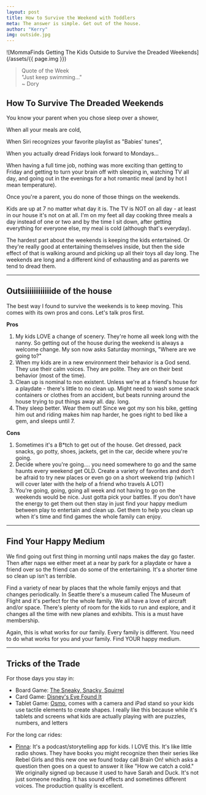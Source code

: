 ```yaml
---
layout: post
title: How to Survive the Weekend with Toddlers
meta: The answer is simple. Get out of the house.
author: "Kerry"
img: outside.jpg
---
```


![MommaFinds Getting The Kids Outside to Survive the Dreaded Weekends](/assets/{{ page.img }})

> Quote of the Week <br> "Just keep swimming..."<br>~ Dory

## How To Survive The Dreaded Weekends

You know your parent when you chose sleep over a shower,

When all your meals are cold,

When Siri recognizes your favorite playlist as "Babies' tunes",

When you actually dread Fridays look forward to Mondays...

When having a full time job, nothing was more exciting than getting to Friday and getting to turn your brain off with sleeping in, watching TV all day, and going out in the evenings for a hot romantic meal (and by hot I mean temperature).

Once you're a parent, you do none of those things on the weekends.

Kids are up at 7 no matter what day it is. The TV is NOT on all day - at least in our house it's not on at all. I'm on my feet all day cooking three meals a day instead of one or two and by the time I sit down, after getting everything for everyone else, my meal is cold (although that's everyday).

The hardest part about the weekends is keeping the kids entertained. Or they're really good at entertaining themselves inside, but then the side effect of that is walking around and picking up all their toys all day long. The weekends are long and a different kind of exhausting and as parents we tend to dread them.

___

## Outsiiiiiiiiiiiide of the house

The best way I found to survive the weekends is to keep moving. This comes with its own pros and cons. Let's talk pros first.

**Pros**

1. My kids LOVE a change of scenery. They're home all week long with the nanny. So getting out of the house during the weekend is always a welcome change. My son now asks Saturday mornings, "Where are we going to?"
2. When my kids are in a new environment their behavior is a God send. They use their calm voices. They are polite. They are on their best behavior (most of the time).
3. Clean up is nominal to non existent. Unless we're at a friend's house for a playdate - there's little to no clean up. Might need to wash some snack containers or clothes from an accident, but beats running around the house trying to put things away all. day. long.
4. They sleep better. Wear them out! Since we got my son his bike, getting him out and riding makes him nap harder, he goes right to bed like a gem, and sleeps until 7.

**Cons**
1. Sometimes it's a B*tch to get out of the house. Get dressed, pack snacks, go potty, shoes, jackets, get in the car, decide where you're going.
2. Decide where you're going.... you need somewhere to go and the same haunts every weekend get OLD. Create a variety of favorites and don't be afraid to try new places or even go on a short weekend trip (which I will cover later with the help of a friend who travels A LOT)
3. You're going, going, going all week and not having to go on the weekends would be nice. Just gotta pick your battles. If you don't have the energy to get them out then stay in just find your happy medium between play to entertain and clean up. Get them to help you clean up when it's time and find games the whole family can enjoy.

---

## Find Your Happy Medium

We find going out first thing in morning until naps makes the day go faster. Then after naps we either meet at a near by park for a playdate or have a friend over so the friend can do some of the entertaining. It's a shorter time so clean up isn't as terrible.

Find a variety of near by places that the whole family enjoys and that changes periodically. In Seattle there's a museum called The Museum of Flight and it's perfect for the whole family. We all have a love of aircraft and/or space. There's plenty of room for the kids to run and explore, and it changes all the time with new planes and exhibits. This is a must have membership.

Again, this is what works for our family. Every family is different. You need to do what works for you and your family. Find YOUR happy medium.

---

## Tricks of the Trade

For those days you stay in:
+ Board Game: [The Sneaky, Snacky, Squirrel](https://amzn.to/2JCO6wd)
+ Card Game: [Disney's Eye Found It](https://amzn.to/2WoZmOj)
+ Tablet Game: [Osmo](https://amzn.to/2CE0WEy), comes with a camera and iPad stand so your kids use tactile elements to create shapes. I really like this because while it's tablets and screens what kids are actually playing with are puzzles, numbers, and letters

For the long car rides:
+ [Pinna](https://pinna.fm/): It's a podcast/storytelling app for kids. I LOVE this. It's like little radio shows. They have books you might recognize then their series like Rebel Girls and this new one we found today call Brain On! which asks a question then goes on a quest to answer it like "How we catch a cold." We originally signed up because it used to have Sarah and Duck. It's not just someone reading. It has sound effects and sometimes different voices. The production quality is excellent.
